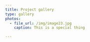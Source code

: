 ```yaml
---
title: Project gallery
type: gallery
photos:
  - file_url: /img/image23.jpg
    caption: This is a special thing

---
```

